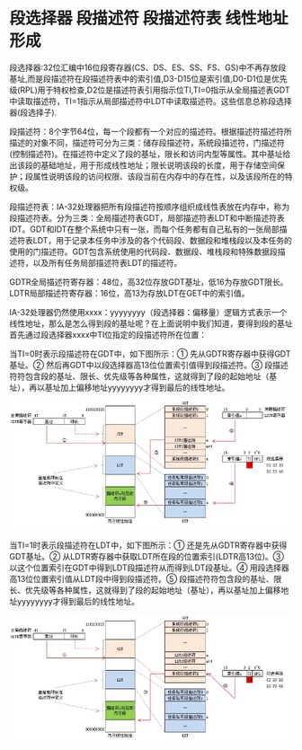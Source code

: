 # 段选择器 段描述符 段描述符表 线性地址形成


段选择器:32位汇编中16位段寄存器(CS、DS、ES、SS、FS、GS)中不再存放段基址,而是段描述符在段描述符表中的索引值,D3-D15位是索引值,D0-D1位是优先级(RPL)用于特权检查,D2位是描述符表引用指示位TI,TI=0指示从全局描述表GDT中读取描述符，TI=1指示从局部描述符中LDT中读取描述符。这些信息总称段选择器(段选择子).

段描述符：8个字节64位，每一个段都有一个对应的描述符。根据描述符描述符所描述的对象不同，描述符可分为三类：储存段描述符，系统段描述符，门描述符(控制描述符)。在描述符中定义了段的基址，限长和访问内型等属性。其中基址给出该段的基础地址，用于形成线性地址；限长说明该段的长度，用于存储空间保护；段属性说明该段的访问权限、该段当前在内存中的存在性，以及该段所在的特权级。

段描述符表：IA-32处理器把所有段描述符按顺序组织成线性表放在内存中，称为段描述符表。分为三类：全局描述符表GDT，局部描述符表LDT和中断描述符表IDT。GDT和IDT在整个系统中只有一张，而每个任务都有自己私有的一张局部描述符表LDT，用于记录本任务中涉及的各个代码段、数据段和堆栈段以及本任务的使用的门描述符。GDT包含系统使用的代码段、数据段、堆栈段和特殊数据段描述符，以及所有任务局部描述符表LDT的描述符。

GDTR全局描述符寄存器：48位，高32位存放GDT基址，低16为存放GDT限长。
LDTR局部描述符寄存器：16位，高13为存放LDT在GET中的索引值。

IA-32处理器仍然使用xxxx：yyyyyyyy（段选择器：偏移量）逻辑方式表示一个线性地址，那么是怎么得到段的基址呢？在上面说明中我们知道，要得到段的基址首先通过段选择器xxxx中TI位指定的段描述符所在位置：

当TI=0时表示段描述符在GDT中，如下图所示：① 先从GDTR寄存器中获得GDT基址。② 然后再GDT中以段选择器高13位位置索引值得到段描述符。③ 段描述符符包含段的基址、限长、优先级等各种属性，这就得到了段的起始地址（基址），再以基址加上偏移地址yyyyyyyy才得到最后的线性地址。


![](./images/6598240746539941166.jpg)


当TI=1时表示段描述符在LDT中，如下图所示：① 还是先从GDTR寄存器中获得GDT基址。② 从LDTR寄存器中获取LDT所在段的位置索引(LDTR高13位)。③ 以这个位置索引在GDT中得到LDT段描述符从而得到LDT段基址。④ 用段选择器高13位位置索引值从LDT段中得到段描述符。⑤ 段描述符符包含段的基址、限长、优先级等各种属性，这就得到了段的起始地址（基址），再以基址加上偏移地址yyyyyyyy才得到最后的线性地址。


![](./images/6598240746539941168.jpg)
